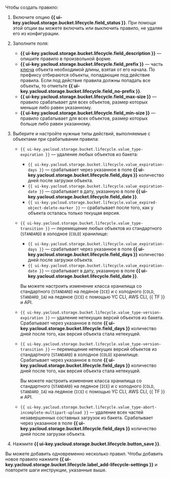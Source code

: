 Чтобы создать правило:

1. Включите опцию **{{ ui-key.yacloud.storage.bucket.lifecycle.field_status }}**. При помощи этой опции вы можете включить или выключить правило, не удаляя его из конфигурации.
1. Заполните поля:
   * **{{ ui-key.yacloud.storage.bucket.lifecycle.field_description }}** — опишите правило в произвольной форме.
   * **{{ ui-key.yacloud.storage.bucket.lifecycle.field_prefix }}** — часть [ключа](../concepts/object.md#key) объекта необходимой длины, взятая от его начала. По префиксу отбираются объекты, попадающие под действие правила. Если под действие правила должны попадать все объекты, то отметьте **{{ ui-key.yacloud.storage.bucket.lifecycle.field_no-prefix }}**.
   * **{{ ui-key.yacloud.storage.bucket.lifecycle.field_max-size }}** — правило срабатывает для всех объектов, размер которых меньше либо равен указанному.
   * **{{ ui-key.yacloud.storage.bucket.lifecycle.field_min-size }}** — правило срабатывает для всех объектов, размер которых больше либо равен указанному.
1. Выберите и настройте нужные типы действий, выполняемые с объектами при срабатывании правила:
   * `{{ ui-key.yacloud.storage.bucket.lifecycle.value_type-expiration }}` — удаление любых объектов из бакета:

     * `{{ ui-key.yacloud.storage.bucket.lifecycle.value_expiration-days }}` — срабатывает через указанное в поле **{{ ui-key.yacloud.storage.bucket.lifecycle.field_days }}** количество дней после загрузки объекта.
     * `{{ ui-key.yacloud.storage.bucket.lifecycle.value_expiration-date }}` — срабатывает в дату, указанную в поле **{{ ui-key.yacloud.storage.bucket.lifecycle.field_date }}**.
     * `{{ ui-key.yacloud.storage.bucket.lifecycle.value_expired-object-delete-marker }}` — срабатывает после того, как у объекта осталась только текущая версия.

   * `{{ ui-key.yacloud.storage.bucket.lifecycle.value_type-transition }}` — перемещение любых объектов из стандартного (`STANDARD`) в холодное (`COLD`) хранилище:

     * `{{ ui-key.yacloud.storage.bucket.lifecycle.value_expiration-days }}` — срабатывает через указанное в поле **{{ ui-key.yacloud.storage.bucket.lifecycle.field_days }}** количество дней после загрузки объекта.
     * `{{ ui-key.yacloud.storage.bucket.lifecycle.value_expiration-date }}` — срабатывает в дату, указанную в поле **{{ ui-key.yacloud.storage.bucket.lifecycle.field_date }}**.

     Вы можете настроить изменение класса хранилища со стандартного (`STANDARD`) на ледяное (`ICE`) и с холодного (`COLD`, `STANDARD_IA`) на ледяное (`ICE`) с помощью YC CLI, AWS CLI, {{ TF }} и API.

   * `{{ ui-key.yacloud.storage.bucket.lifecycle.value_type-version-expiration }}` — удаление нетекущих версий объектов из бакета. Срабатывает через указанное в поле **{{ ui-key.yacloud.storage.bucket.lifecycle.field_days }}** количество дней после того, как версия объекта стала нетекущей.
   * `{{ ui-key.yacloud.storage.bucket.lifecycle.value_type-version-transition }}` — перемещение нетекущих версий объектов из стандартного (`STANDARD`) в холодное (`COLD`) хранилище. Срабатывает через указанное в поле **{{ ui-key.yacloud.storage.bucket.lifecycle.field_days }}** количество дней после того, как версия объекта стала нетекущей.

     Вы можете настроить изменение класса хранилища со стандартного (`STANDARD`) на ледяное (`ICE`) и с холодного (`COLD`, `STANDARD_IA`) на ледяное (`ICE`) с помощью YC CLI, AWS CLI, {{ TF }} и API.

   * `{{ ui-key.yacloud.storage.bucket.lifecycle.value_type-abort-incomplete-multipart-upload }}` — удаление всех частей незавершенных составных загрузок из бакета. Срабатывает через указанное в поле **{{ ui-key.yacloud.storage.bucket.lifecycle.field_days }}** количество дней после загрузки объекта.

1. Нажмите **{{ ui-key.yacloud.storage.bucket.lifecycle.button_save }}**.

Вы можете добавить одновременно несколько правил. Чтобы добавить новое правило нажмите **{{ ui-key.yacloud.storage.bucket.lifecycle.label_add-lifecycle-settings }}** и повторите шаги инструкции, указанные выше.